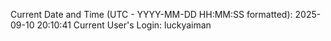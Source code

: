 Current Date and Time (UTC - YYYY-MM-DD HH:MM:SS formatted): 2025-09-10 20:10:41
Current User's Login: luckyaiman
